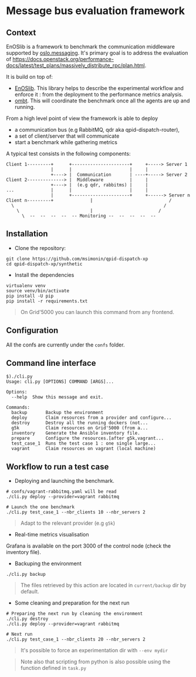 # Message bus evaluation framework

## Context

EnOSlib is a framework to benchmark the communication middleware supported by [oslo.messaging](https://docs.openstack.org/oslo.messaging/latest/). It's primary goal is to address the evaluation of https://docs.openstack.org/performance-docs/latest/test_plans/massively_distribute_rpc/plan.html.

It is build on top of: 

- [EnOSlib](https://github.com/beyondtheclouds/enoslib). This library helps to describe the experimental workflow and enforce it : from the deployment to the performance metrics analysis.
- [ombt](https://github.com/kgiusti/ombt). This will coordinate the benchmark once all the agents are up and running.

From a high level point of view the framework is able to deploy

* a communication bus (e.g RabbitMQ, qdr aka qpid-dispatch-router), 
* a set of client/server that will communicate
* start a benchmark while gathering metrics


A typical test consists in the following components:

```
Client 1---------+      +----------------------+     +-----> Server 1
                 |      |                      |     |
                 +----> |  Communication       | ----+-----> Server 2
Client 2--------------> |  Middleware          |     |
                 +----> |  (e.g qdr, rabbitms) |     |
...              |      |                      |     |
                 |      +----------------------+     +------> Server n
Client n---------+              |                             /
  \                                                         /
    \                           |                         / 
      \  --  --  --  --  -- Monitoring --  --  --  --  --
```

## Installation

* Clone the repository: 

```
git clone https://github.com/msimonin/qpid-dispatch-xp
cd qpid-dispatch-xp/synthetic
```

* Install the dependencies

```
virtualenv venv
source venv/bin/activate
pip install -U pip
pip install -r requirements.txt
```

> On Grid'5000 you can launch this command from any frontend.

## Configuration

All the confs are currently under the `confs` folder.

## Command line interface

```
$)./cli.py
Usage: cli.py [OPTIONS] COMMAND [ARGS]...

Options:
  --help  Show this message and exit.

Commands:
  backup       Backup the environment
  deploy       Claim resources from a provider and configure...
  destroy      Destroy all the running dockers (not...
  g5k          Claim resources on Grid'5000 (from a...
  inventory    Generate the Ansible inventory file.
  prepare      Configure the resources.[after g5k,vagrant...
  test_case_1  Runs the test case 1 : one single large...
  vagrant      Claim resources on vagrant (local machine)
```

## Workflow to run a test case


* Deploying and launching the benchmark.


```
# confs/vagrant-rabbitmq.yaml will be read
./cli.py deploy --provider=vagrant rabbitmq

# Launch the one benchmark
./cli.py test_case_1 --nbr_clients 10 --nbr_servers 2
```

> Adapt to the relevant provider (e.g `g5k`)

* Real-time metrics visualisation

Grafana is available on the port 3000 of the control node (check the inventory file).

* Backuping the environment

```
./cli.py backup
```

> The files retrieved by this action are located in `current/backup` dir by default.

* Some cleaning and preparation for the next run

```
# Preparing the next run by cleaning the environment
./cli.py destroy
./cli.py deploy --provider=vagrant rabbitmq

# Next run
./cli.py test_case_1 --nbr_clients 20 --nbr_servers 2
```

> It's possible to force an experimentation dir with `--env mydir`

> Note also that scripting from python is also possible using the function defined in `task.py`
